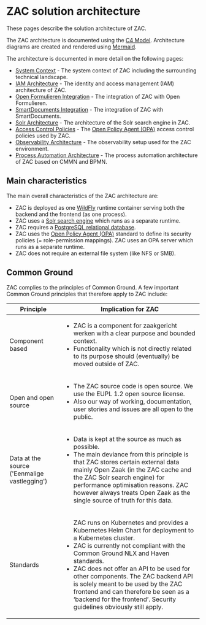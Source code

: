 # ZAC solution architecture

These pages describe the solution architecture of ZAC.

The ZAC architecture is documented using the [C4 Model](https://c4model.com/).
Architecture diagrams are created and rendered using [Mermaid](https://mermaid.js.org/).

The architecture is documented in more detail on the following pages:
- [System Context](systemContext.md) - The system context of ZAC including the surrounding technical landscape.
- [IAM Architecture](iamArchitecture.md) - The identity and access management (IAM) architecture of ZAC.
- [Open Formulieren Integration](openFormulierenIntegration.md) - The integration of ZAC with Open Formulieren.
- [SmartDocuments Integration](smartDocumentsIntegration.md) - The integration of ZAC with SmartDocuments.
- [Solr Architecture](solrArchitecture.md) - The architecture of the Solr search engine in ZAC.
- [Access Control Policies](accessControlPolicies.md) - The [Open Policy Agent (OPA)](https://www.openpolicyagent.org/) access control policies used by ZAC.
- [Observability Architecture](observabilityArchitecture.md) - The observability setup used for the ZAC environment.
- [Process Automation Architecture](processAutomationArchitecture.md) - The process automation architecture of ZAC based on CMMN and BPMN.

## Main characteristics

The main overall characteristics of the ZAC architecture are:

- ZAC is deployed as one [WildFly](https://www.wildfly.org/) runtime container serving both the backend and the frontend (as one process).
- ZAC uses a [Solr search engine](https://solr.apache.org/) which runs as a separate runtime.
- ZAC requires a [PostgreSQL relational database](https://www.postgresql.org/).
- ZAC uses the [Open Policy Agent (OPA)](https://www.openpolicyagent.org/) standard to define its security policies (= role-permission mappings).
ZAC uses an OPA server which runs as a separate runtime.
- ZAC does not require an external file system (like NFS or SMB).

## Common Ground

ZAC complies to the principles of Common Ground.
A few important Common Ground principles that therefore apply to ZAC include:

| Principle                                    | Implication for ZAC                                                                                                                                                                                                  |
|----------------------------------------------|----------------------------------------------------------------------------------------------------------------------------------------------------------------------------------------------------------------------|
| Component based                              | <ul><li>ZAC is a component for zaakgericht werken with a clear purpose and bounded context.</li><li>Functionality which is not directly related to its purpose should (eventually) be moved outside of ZAC.</li></ul> |
| Open and open source                         | <ul><li>The ZAC source code is open source. We use the EUPL 1.2 open source license.</li><li>Also our way of working, documentation, user stories and issues are all open to the public.</li></ul>                   |
| Data at the source ('Eenmalige vastlegging') | <ul><li>Data is kept at the source as much as possible.</li><li>The main deviance from this principle is that ZAC stores certain external data mainly Open Zaak (in the ZAC cache and the ZAC Solr search engine) for performance optimisation reasons. ZAC however always treats Open Zaak as the single source of truth for this data.</li></ul>|
| Standards                                    | <ul></li>ZAC runs on Kubernetes and provides a Kubernetes Helm Chart for deployment to a Kubernetes cluster.</li><br/><li>ZAC is currently not compliant with the Common Ground NLX and Haven standards.</li><li>ZAC does not offer an API to be used for other components. The ZAC backend API is solely meant to be used by the ZAC frontend and can therefore be seen as a ‘backend for the frontend’. Security guidelines obviously still apply.</li></ul>|








